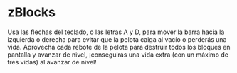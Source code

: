 # zBlocks
Usa las flechas del teclado, o las letras A y D, para mover la barra hacia la izquierda o derecha para evitar que la pelota caiga al vacío o perderás una vida. Aprovecha cada rebote de la pelota para destruir todos los bloques en pantalla y avanzar de nivel, ¡conseguirás una vida extra (con un máximo de tres vidas) al avanzar de nivel!
<br>
